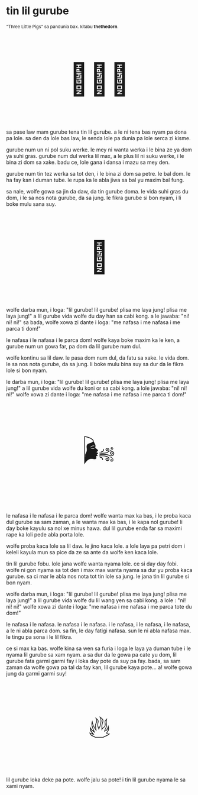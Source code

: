 # tin lil gurube

<small>"Three Little Pigs" sa pandunia bax. kitabu **thethedorn**.</small>

<p style="font-size:6em;text-align:center;">🐷🐷🐷</p>

sa pase law mam gurube tena tin lil gurube. a le ni tena bas nyam pa
dona pa lole. sa den da lole bas law, le senda lole pa dunia pa
lole serca zi kisme.

gurube num un ni pol suku werke. le mey ni wanta werka i le bina ze
ya dom ya suhi gras. gurube num dul werka lil max, a le plus lil ni
suku werke, i le bina zi dom sa xake. badu ce, lole gana i dansa
i mazu sa mey den.

gurube num tin tez werka sa tot den, i le bina zi dom sa petre. le
bal dom. le ha fay kan i duman tube. le rupa ka le abla jiwa sa bal
yu maxim bal fung.

sa nale, wolfe gowa sa jin da daw, da tin gurube doma. le vida suhi
gras du dom, i le sa nos nota gurube, da sa jung. le fikra gurube si
bon nyam, i li boke mulu sana suy.

<p style="font-size:6em;text-align:center;">🐺</p>

wolfe darba mun, i loga: "lil gurube! lil gurube! plisa me laya jung!
plisa me laya jung!" a lil gurube vida wolfe du day han sa cabi kong.
a le jawaba: "ni! ni! ni!" sa bada, wolfe xowa zi dante i loga:
"me nafasa i me nafasa i me parca ti dom!"

le nafasa i le nafasa i le parca dom! wolfe kaya boke maxim ka le
ken, a gurube num un gowa far, pa dom da lil gurube num dul.

wolfe kontinu sa lil daw. le pasa dom num dul, da fatu sa xake. le
vida dom. le sa nos nota gurube, da sa jung. li boke mulu bina suy
sa dur da le fikra lole si bon nyam.

le darba mun, i loga: "lil gurube! lil gurube! plisa me laya jung!
plisa me laya jung!" a lil gurube vida wolfe du koni or sa cabi kong.
a lole jawaba: "ni! ni! ni!" wolfe xowa zi dante i loga: "me
nafasa i me nafasa i me parca ti dom!"

<p style="font-size:6em;text-align:center;">🌬️</p>

le nafasa i le nafasa i le parca dom! wolfe wanta max ka bas, i le
proba kaca dul gurube sa sam zaman, a le wanta max ka bas, i le kapa nol
gurube! li day boke kayulu sa nol xe minus hawa. dul lil gurube
enda far sa maximi rape ka loli pede abla porta lole.

wolfe proba kaca lole sa lil daw. le jino kaca lole. a lole laya
pa petri dom i keleli kayula mun sa pice da ze sa ante da wolfe ken
kaca lole.

tin lil gurube fobu. lole jana wolfe wanta nyama lole. ce si day day
fobi. wolfe ni gon nyama sa tot den i max max wanta nyama sa dur yu
proba kaca gurube. sa ci mar le abla nos nota tot tin lole sa jung.
le jana tin lil gurube si bon nyam.

wolfe darba mun, i loga: "lil gurube! lil gurube! plisa me laya
jung! plisa me laya jung!" a lil gurube vida wolfe du lil wang yen sa
cabi kong. a lole   : "ni! ni! ni!" wolfe xowa zi dante i
loga: "me nafasa i me nafasa i me parca tote du dom!"

le nafasa i le nafasa. le nafasa i le nafasa. i le nafasa, i le
nafasa, i le nafasa, a le ni abla parca dom. sa fin, le day fatigi
nafasa. sun le ni abla nafasa max. le tingu pa sona i le lil
fikra.

ce si max ka bas. wolfe kina sa wen sa furia i loga le laya ya duman
tube i le nyama lil gurube sa xam nyam. a sa dur da le gowa pa cate yu
dom, lil gurube fata garmi garmi fay i loka day pote da suy pa fay.
bada, sa sam zaman da wolfe gowa pa tal da fay kan, lil gurube kaya
pote... a! wolfe gowa jung da garmi garmi suy!

<p style="font-size:6em;text-align:center;">🔥</p>

lil gurube loka deke pa pote. wolfe jalu sa pote! i tin lil gurube
nyama le sa xami nyam.

